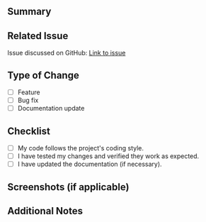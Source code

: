 ## Summary
<!-- Provide a brief description of the change and its purpose. -->  

## Related Issue
<!-- Provide link to the GitHub issue -->  
Issue discussed on GitHub: [Link to issue](INSERT_ISSUE_LINK_HERE)

## Type of Change
- [ ] Feature
- [ ] Bug fix
- [ ] Documentation update

## Checklist
- [ ] My code follows the project's coding style.
- [ ] I have tested my changes and verified they work as expected.
- [ ] I have updated the documentation (if necessary).

## Screenshots (if applicable)
<!-- Add screenshots or other visual aids if your changes affect the UI. -->  

## Additional Notes
<!-- Include any additional information or context about the pull request. -->  
